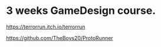 # 3 weeks GameDesign course.

https://terrorrun.itch.io/terrorrun

https://github.com/TheBoys20/ProtoRunner
